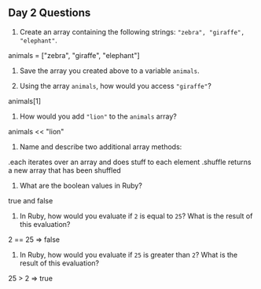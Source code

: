 ## Day 2 Questions

1. Create an array containing the following strings: `"zebra", "giraffe", "elephant"`.

animals = ["zebra", "giraffe", "elephant"]

1. Save the array you created above to a variable `animals`.

1. Using the array `animals`, how would you access `"giraffe"`?

animals[1]

1. How would you add `"lion"` to the `animals` array?

animals << "lion"

1. Name and describe two additional array methods:

.each iterates over an array and does stuff to each element
.shuffle returns a new array that has been shuffled

1. What are the boolean values in Ruby?

true and false

1. In Ruby, how would you evaluate if `2` is equal to `25`? What is the result of this evaluation?

2 == 25 => false

1. In Ruby, how would you evaluate if `25` is greater than `2`? What is the result of this evaluation?

25 > 2 => true
